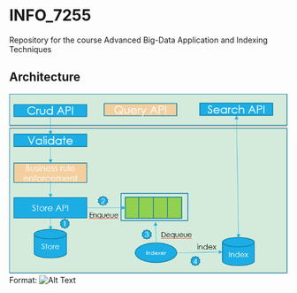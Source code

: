 # INFO_7255
Repository for the course Advanced Big-Data Application and Indexing Techniques

## Architecture
![Application Architecture](/images/architecture.png)
Format: ![Alt Text](url)

